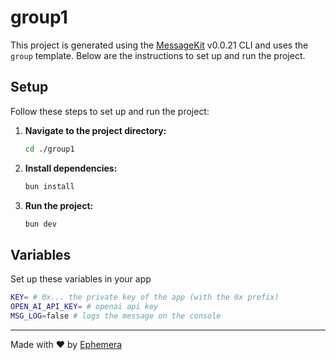 # group1

This project is generated using the [MessageKit](https://message-kit.vercel.app) v0.0.21 CLI and uses the `group` template. Below are the instructions to set up and run the project.

## Setup

Follow these steps to set up and run the project:

1. **Navigate to the project directory:**
    ```sh
    cd ./group1
    ```

2. **Install dependencies:**
    ```sh
    bun install
    ```

3. **Run the project:**
    ```sh
    bun dev
    ```


## Variables

Set up these variables in your app

```sh
KEY= # 0x... the private key of the app (with the 0x prefix)
OPEN_AI_API_KEY= # openai api key
MSG_LOG=false # logs the message on the console
```

---
Made with ❤️ by [Ephemera](https://ephemerahq.com)